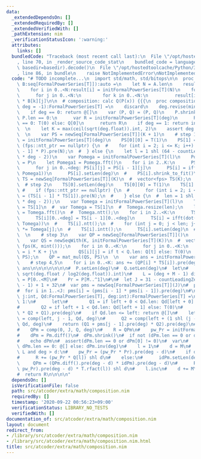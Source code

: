 ```yaml
---
data:
  _extendedDependsOn: []
  _extendedRequiredBy: []
  _extendedVerifiedWith: []
  _pathExtension: nim
  _verificationStatusIcon: ':warning:'
  attributes:
    links: []
  bundledCode: "Traceback (most recent call last):\n  File \"/opt/hostedtoolcache/Python/3.8.5/x64/lib/python3.8/site-packages/onlinejudge_verify/documentation/build.py\"\
    , line 70, in _render_source_code_stat\n    bundled_code = language.bundle(stat.path,\
    \ basedir=basedir).decode()\n  File \"/opt/hostedtoolcache/Python/3.8.5/x64/lib/python3.8/site-packages/onlinejudge_verify/languages/nim.py\"\
    , line 86, in bundle\n    raise NotImplementedError\nNotImplementedError\n"
  code: "# TODO incomplete...\n  import std/math, std/bitops\n\n  proc mat_mul[T](A,\
    \ B:seq[FormalPowerSeries[T]]):auto =\n    let N = A.len\n    result = newSeq[FormalPowerSeries[T]](N)\n\
    \    for i in 0..<N:result[i] = initFormalPowerSeries[T](N)\n    for i in 0..<N:\n\
    \      for j in 0..<N:\n        for k in 0..<N:\n          result[i][j] += A[i][k]\
    \ * B[k][j]\n\n  # composition: calc Q(P(x)) {{{\n  proc composition*[T](P, Q:FormalPowerSeries[T],\
    \ deg = -1):FormalPowerSeries[T] =\n    discard\n    deg.revise(min(P.len, Q.len))\n\
    \    if deg == 0: return @[]\n    var (P, Q) = (P, Q)\n    P.shrink()\n    if\
    \ P.len == 0:\n      var R = initFormalPowerSeries[T](deg)\n      R[0] = if Q.len\
    \ == 0: T(0) else: Q[0]\n      return R\n    if deg == 1: return initFormalPowerSeries[T](@[Q.eval(P[0])])\n\
    \  \n    let K = max(ceil(sqrt(deg.float)).int, 2)\n    assert deg <= K * K\n\
    \  \n    var PS = newSeq[FormalPowerSeries[T]](K + 1)\n    # step 1\n    PS[0]\
    \ = initFormalPowerSeries[T](deg)\n    PS[0][0] = T(1)\n    PS[1] = P\n  #  if\
    \ (fps::ntt_ptr == nullptr) {\n  #    for (int i = 2; i <= K; i++) PS[i] = (PS[i\
    \ - 1] * P).pre(N);\n  #  } else {\n    let l = 1 shl (64 - countLeadingZeroBits(2\
    \ * deg - 2))\n    var Pomega = initFormalPowerSeries[T](l)\n    Pomega[0..<P.len]\
    \ = P\n    let Pomega1 = Pomega.fft()\n    for i in 2..K:\n      PS[i].setLen(l)\n\
    \      for j in 0..<deg: PS[i][j] = PS[i - 1][j]\n      PS[i] = ifft(dot(PS[i].fft,\
    \ Pomega1))\n      PS[i].setLen(deg)\n  #    PS[i].shrink_to_fit()\n  \n    var\
    \ TS = newSeq[FormalPowerSeries[T]](K)\n  #  vector<fps> TS(K);\n  #  {\n    \
    \  # step 2\n    TS[0].setLen(deg)\n    TS[0][0] = T(1)\n    TS[1] = PS[K]\n \
    \ #    if (fps::ntt_ptr == nullptr) {\n  #      for (int i = 2; i < K; i++) TS[i]\
    \ = (TS[i - 1] * TS[1]).pre(N);\n  #    } else {\n  #  len = 1 shl (64 - countLeadingZeroBits(2\
    \ * deg - 2));\n    var Tomega = initFormalPowerSeries[T](l)\n    Tomega[0..<TS[1].len]\
    \ = TS[1]\n  #  var Tomega = TS[1]\n  #  Tomega.resize(len);\n    let Tomega1\
    \ = Tomega.fft()\n  #  Tomega.ntt();\n    for i in 2..<K:\n      TS[i].setLen(l)\n\
    \      TS[i][0..<deg] = TS[i - 1][0..<deg]\n      TS[i] = ifft(dot(TS[i].fft,\
    \ Tomega))\n  #    TS[i].ntt();\n  #    for (int j = 0; j < len; j++) TS[i][j]\
    \ *= Tomega[j];\n  #    TS[i].intt();\n      TS[i].setLen(deg)\n  #    TS[i].shrink_to_fit();\n\
    \  \n    # step 3\n    var QP = newSeq[FormalPowerSeries[T]]()\n    discard PS.pop()\n\
    \    var QS = newSeqWith(K, initFormalPowerSeries[T](K))\n  #  vector<fps> QS(K,\
    \ fps(K, mint()));\n    for i in 0..<K:\n      for j in 0..<K:\n        let t\
    \ = i * K + j\n        QS[i][j] = if t < Q.len: Q[t] else: T(0)\n  #  QP = FastMatProd::strassen(QS,\
    \ PS);\n    QP = mat_mul(QS, PS)\n  \n    var ans = initFormalPowerSeries[T](deg)\n\
    \    # step 4,5\n    for i in 0..<K: ans += (QP[i] * TS[i]).pre(deg)\n    return\
    \ ans\n\n\n\n\n\n\n#  P.setLen(deg)\n#  Q.setLen(deg)\n#  let\n#    M = max(1,\
    \ sqrt(deg.float / log2(deg.float)).int)\n#    L = (deg + M - 1) div M\n#    Pm\
    \ = P[0..<M]\n#    Pr = P[M..^1]\n#\n#  let J = 31 - countLeadingZeroBits(deg\
    \ - 1) + 1 + 32\n#  var pms = newSeq[FormalPowerSeries[T]](J)\n#  pms[0] = Pm\n\
    #  for i in 1..<J: pms[i] = (pms[i - 1] * pms[i - 1]).pre(deg)\n#\n#  proc comp(left,\
    \ j:int, Qd:FormalPowerSeries[T], deg:int):FormalPowerSeries[T] =\n#    if j ==\
    \ 1:\n#      let\n#        Q1 = if left + 0 < Qd.len: Qd[left + 0] else: T(0)\n\
    #        Q2 = if left + 1 < Qd.len: Qd[left + 1] else: T(0)\n#      return (pms[0].pre(deg)\
    \ * Q2 + Q1).pre(deg)\n#    if Qd.len <= left: return @[]\n#    let\n#      Q1\
    \ = comp(left, j - 1, Qd, deg)\n#      Q2 = comp(left + (1 shl (j - 1)), j - 1,\
    \ Qd, deg)\n#    return (Q1 + pms[j - 1].pre(deg) * Q2).pre(deg)\n#\n#  var\n\
    #    QPm = comp(0, J, Q, deg)\n#    R = QPm\n#    pw_Pr = initFormalPowerSeries[T](@[T(1)])\n\
    #    dPm = Pm.diff()\n#  dPm.shrink()\n#  if not (dPm.len == 0 or dPm[0] != 0):\n\
    #    echo dPm\n#  assert(dPm.len == 0 or dPm[0] != 0)\n#  var\n#    idPm = if\
    \ dPm.len == 0: @[] else: dPm.inv(deg)\n#    l = 1\n#    d = M\n#  while l <=\
    \ L and deg > d:\n#    pw_Pr = (pw_Pr * Pr).pre(deg - d)\n#    if dPm.len == 0:\n\
    #      R += (pw_Pr * Q[l]) shl d\n#    else:\n#      idPm.setLen(deg - d)\n# \
    \     QPm = (QPm.diff().pre(deg - d) * idPm).pre(deg - d)\n#      R += ((QPm *\
    \ pw_Pr).pre(deg - d) * T.rfact(l)) shl d\n#    l.inc\n#    d += M\n#  R.setLen(deg)\n\
    #  return R\n\n\n\n"
  dependsOn: []
  isVerificationFile: false
  path: src/atcoder/extra/math/composition.nim
  requiredBy: []
  timestamp: '2020-09-22 00:56:23+09:00'
  verificationStatus: LIBRARY_NO_TESTS
  verifiedWith: []
documentation_of: src/atcoder/extra/math/composition.nim
layout: document
redirect_from:
- /library/src/atcoder/extra/math/composition.nim
- /library/src/atcoder/extra/math/composition.nim.html
title: src/atcoder/extra/math/composition.nim
---
```

